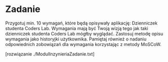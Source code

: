 # Zadanie
Przygotuj min. 10 wymagań, które będą opisywały aplikację: Dzienniczek studenta Coders Lab.
Wymagania mają być Twoją wizją tego jak taki dzienniczek studenta Coders Lab        mógłby wyglądać.
Zastosuj metodę opisu wymagania jako historyjki użytkownika. Pamiętaj również o nadaniu
odpowiednich zobowiązań dla wymagania korzystając z metody MoSCoW.

[rozwiązanie ./ModulInzynieriaZadanie.txt]